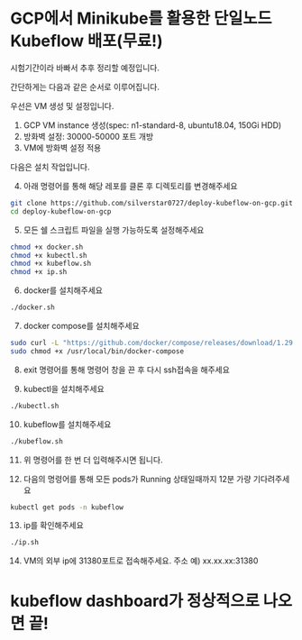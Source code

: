# GCP에서 Minikube를 활용한 단일노드 Kubeflow 배포(무료!)


시험기간이라 바빠서 추후 정리할 예정입니다.

간단하게는 다음과 같은 순서로 이루어집니다.

우선은 VM 생성 및 설정입니다.
1. GCP VM instance 생성(spec: n1-standard-8, ubuntu18.04, 150Gi HDD)
2. 방화벽 설정: 30000-50000 포트 개방
3. VM에 방화벽 설정 적용

다음은 설치 작업입니다.

4. 아래 명령어를 통해 해당 레포를 클론 후 디렉토리를 변경해주세요
~~~sh
git clone https://github.com/silverstar0727/deploy-kubeflow-on-gcp.git
cd deploy-kubeflow-on-gcp
~~~

5. 모든 쉘 스크립트 파일을 실행 가능하도록 설정해주세요
~~~sh
chmod +x docker.sh
chmod +x kubectl.sh
chmod +x kubeflow.sh
chmod +x ip.sh
~~~

6. docker를 설치해주세요
~~~sh
./docker.sh
~~~

7. docker compose를 설치해주세요
~~~sh
sudo curl -L "https://github.com/docker/compose/releases/download/1.29.0/docker-compose-$(uname -s)-$(uname -m)" -o /usr/local/bin/docker-compose
sudo chmod +x /usr/local/bin/docker-compose
~~~

8. exit 명령어를 통해 명령어 창을 끈 후 다시 ssh접속을 해주세요

9. kubectl을 설치해주세요
~~~sh
./kubectl.sh
~~~

10. kubeflow를 설치해주세요
~~~sh
./kubeflow.sh
~~~

11. 위 명령어를 한 번 더 입력해주시면 됩니다.

12. 다음의 명령어를 통해 모든 pods가 Running 상태일때까지 12분 가량 기다려주세요
~~~sh
kubectl get pods -n kubeflow
~~~

13. ip를 확인해주세요
~~~sh
./ip.sh
~~~

14. VM의 외부 ip에 31380포트로 접속해주세요.
주소 예) xx.xx.xx:31380


# kubeflow dashboard가 정상적으로 나오면 끝!
